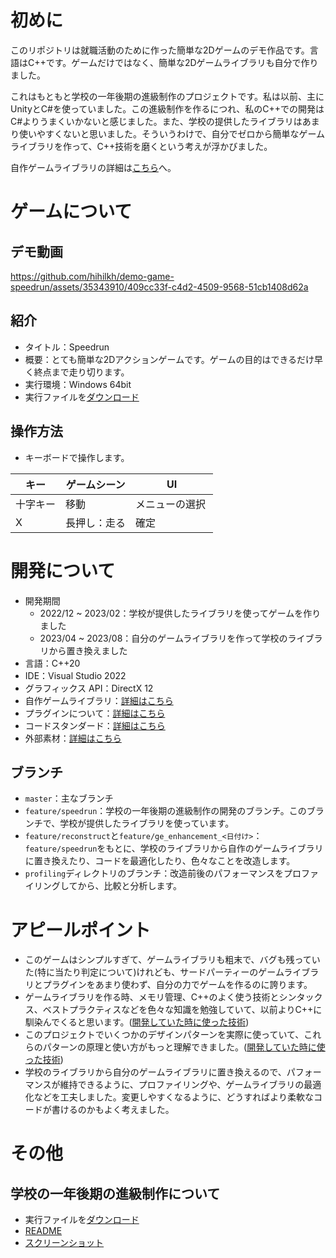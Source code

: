 # 初めに

このリポジトリは就職活動のために作った簡単な2Dゲームのデモ作品です。言語はC++です。ゲームだけではなく、簡単な2Dゲームライブラリも自分で作りました。

これはもともと学校の一年後期の進級制作のプロジェクトです。私は以前、主にUnityとC#を使っていました。この進級制作を作るにつれ、私のC++での開発はC#よりうまくいかないと感じました。また、学校の提供したライブラリはあまり使いやすくないと思いました。そういうわけで、自分でゼロから簡単なゲームライブラリを作って、C++技術を磨くという考えが浮かびました。

自作ゲームライブラリの詳細は[こちら](./doc/GameLibraryDetails.md)へ。

# ゲームについて

## デモ動画

https://github.com/hihilkh/demo-game-speedrun/assets/35343910/409cc33f-c4d2-4509-9568-51cb1408d62a

## 紹介

* タイトル：Speedrun
* 概要：とても簡単な2Dアクションゲームです。ゲームの目的はできるだけ早く終点まで走り切ります。
* 実行環境：Windows 64bit
* 実行ファイルを[ダウンロード](https://github.com/hihilkh/demo-game-speedrun/releases/latest)

## 操作方法

* キーボードで操作します。

| キー         | ゲームシーン   | UI          |
| ----------- | ----------- | ----------- |
| 十字キー     | 移動 　　     | メニューの選択 |
| X       　　| 長押し：走る   | 確定 　　　　　|

# 開発について

* 開発期間
	* 2022/12 ~ 2023/02：学校が提供したライブラリを使ってゲームを作りました
	* 2023/04 ~ 2023/08：自分のゲームライブラリを作って学校のライブラリから置き換えました
* 言語：C++20
* IDE：Visual Studio 2022
* グラフィックス API：DirectX 12
* 自作ゲームライブラリ：[詳細はこちら](./doc/GameLibraryDetails.md)
* プラグインについて：[詳細はこちら](./doc/PluginDependency.md)
* コードスタンダード：[詳細はこちら](./doc/CodeStandard.md)
* 外部素材：[詳細はこちら](./doc/ExternalResources.md)

## ブランチ

* `master`：主なブランチ
* `feature/speedrun`：学校の一年後期の進級制作の開発のブランチ。このブランチで、学校が提供したライブラリを使っています。
* `feature/reconstruct`と`feature/ge_enhancement_<日付け>`：`feature/speedrun`をもとに、学校のライブラリから自作のゲームライブラリに置き換えたり、コードを最適化したり、色々なことを改造します。
* `profiling`ディレクトリのブランチ：改造前後のパフォーマンスをプロファイリングしてから、比較と分析します。

# アピールポイント

* このゲームはシンプルすぎて、ゲームライブラリも粗末で、バグも残っていた(特に当たり判定について)けれども、サードパーティーのゲームライブラリとプラグインをあまり使わず、自分の力でゲームを作るのに誇ります。
* ゲームライブラリを作る時、メモリ管理、C++のよく使う技術とシンタックス、ベストプラクティスなどを色々な知識を勉強していて、以前よりC++に馴染んでくると思います。([開発していた時に使った技術](./doc/GameLibraryDetails.md#%E9%96%8B%E7%99%BA%E3%81%97%E3%81%A6%E3%81%84%E3%81%9F%E6%99%82%E3%81%AB%E4%BD%BF%E3%81%A3%E3%81%9F%E6%8A%80%E8%A1%93))
* このプロジェクトでいくつかのデザインパターンを実際に使っていて、これらのパターンの原理と使い方がもっと理解できました。([開発していた時に使った技術](./doc/GameLibraryDetails.md#%E9%96%8B%E7%99%BA%E3%81%97%E3%81%A6%E3%81%84%E3%81%9F%E6%99%82%E3%81%AB%E4%BD%BF%E3%81%A3%E3%81%9F%E6%8A%80%E8%A1%93))
* 学校のライブラリから自分のゲームライブラリに置き換えるので、パフォーマンスが維持できるように、プロファイリングや、ゲームライブラリの最適化などを工夫しました。変更しやすくなるように、どうすればより柔軟なコードが書けるのかもよく考えました。

# その他

## 学校の一年後期の進級制作について

- 実行ファイルを[ダウンロード](https://github.com/hihilkh/demo-game-speedrun/releases/tag/release%2F1.0.0.0_first_year_project)
- [README](./doc/進級制作/README.md)
- [スクリーンショット](./doc/進級制作/スクリーンショット/)
